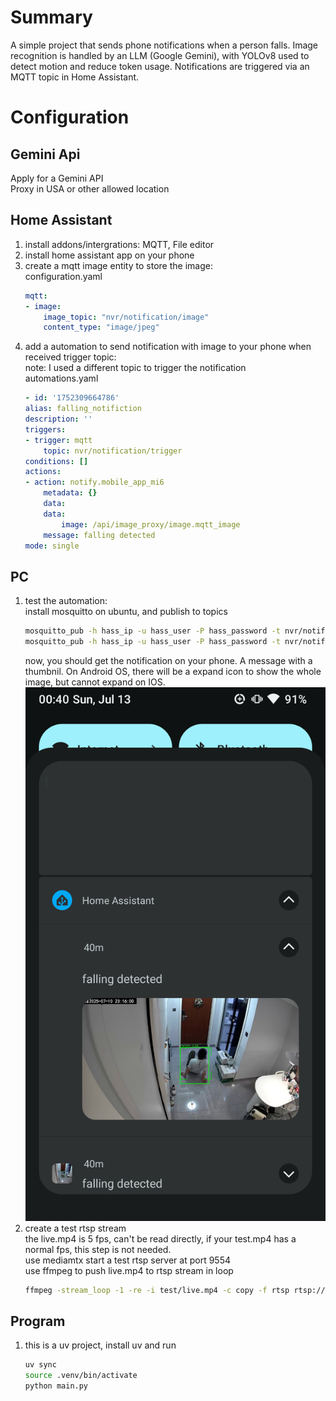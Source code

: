 # Summary
A simple project that sends phone notifications when a person falls. Image recognition is handled by an LLM (Google Gemini), with YOLOv8 used to detect motion and reduce token usage. Notifications are triggered via an MQTT topic in Home Assistant.  

# Configuration
## Gemini Api
Apply for a Gemini API  
Proxy in USA or other allowed location  

## Home Assistant
1. install addons/intergrations: MQTT, File editor  
1. install home assistant app on your phone  
1. create a mqtt image entity to store the image:  
    configuration.yaml  
    ```yaml
    mqtt:
    - image:
        image_topic: "nvr/notification/image"
        content_type: "image/jpeg"

    ```
1. add a automation to send notification with image to your phone when received trigger topic:  
    note: I used a different topic to trigger the notification  
    automations.yaml  
    ```yaml
    - id: '1752309664786'
    alias: falling_notifiction
    description: ''
    triggers:
    - trigger: mqtt
        topic: nvr/notification/trigger
    conditions: []
    actions:
    - action: notify.mobile_app_mi6
        metadata: {}
        data:
        data:
            image: /api/image_proxy/image.mqtt_image
        message: falling detected
    mode: single
    ```
## PC
1. test the automation:  
    install mosquitto on ubuntu, and publish to topics  
    ```bash
    mosquitto_pub -h hass_ip -u hass_user -P hass_password -t nvr/notification/image -f fall.jpg
    mosquitto_pub -h hass_ip -u hass_user -P hass_password -t nvr/notification/trigger -m "yes"
    ```
    now, you should get the notification on your phone.  A message with a thumbnil. On Android OS, there will be a expand icon to show the whole image, but cannot expand on IOS.
    ![notification_example](test/notification_example.png)  
1. create a test rtsp stream  
    the live.mp4 is 5 fps, can't be read directly, if your test.mp4 has a normal fps, this step is not needed.  
    use mediamtx start a test rtsp server at port 9554  
    use ffmpeg to push live.mp4 to rtsp stream in loop  
    ```bash
    ffmpeg -stream_loop -1 -re -i test/live.mp4 -c copy -f rtsp rtsp://localhost:9554/live
    ```

## Program
1. this is a uv project, install uv and run  
    ```bash
    uv sync 
    source .venv/bin/activate
    python main.py
    ```
